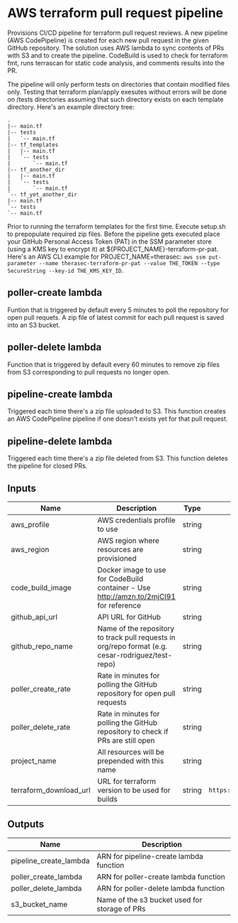 # AWS terraform pull request pipeline
Provisions CI/CD pipeline for terraform pull request reviews. A new pipeline (AWS CodePipeline) is created for each new pull request in the given GitHub repository. The solution uses AWS lambda to sync contents of PRs with S3 and to create the pipeline. CodeBuild is used to check for terraform fmt, runs terrascan for static code analysis, and comments results into the PR.

The pipeline will only perform tests on directories that contain modified files only. Testing that terraform plan/apply exesutes without errors will be done on /tests directories assuming that such directory exists on each template directory. Here's an example directory tree:
```
.
|-- main.tf
|-- tests
|   `-- main.tf
|-- tf_templates
|   |-- main.tf
|   `-- tests
|       `-- main.tf
|-- tf_another_dir
|   |-- main.tf
|   `-- tests
|       `-- main.tf
`-- tf_yet_another_dir
|-- main.tf
`-- tests
`-- main.tf
```

Prior to running the terraform templates for the first time. Execute setup.sh to prepopulate required zip files. Before the pipeline gets executed place your GitHub Personal Access Token (PAT) in the SSM parameter store (using a KMS key to encrypt it) at ${PROJECT_NAME}-terraform-pr-pat. Here's an AWS CLI example for PROJECT_NAME=therasec: `aws ssm put-parameter --name therasec-terraform-pr-pat --value THE_TOKEN --type SecureString --key-id THE_KMS_KEY_ID`.

## poller-create lambda
Funtion that is triggered by default every 5 minutes to poll the repository for open pull requets. A zip file of latest commit for each pull request is saved into an S3 bucket.

## poller-delete lambda
Function that is triggered by default every 60 minutes to remove zip files from S3 corresponding to pull requests no longer open.

## pipeline-create lambda
Triggered each time there's a zip file uploaded to S3. This function creates an AWS CodePipeline pipeline if one doesn't exists yet for that pull request.

## pipeline-delete lambda
Triggered each time there's a zip file deleted from S3. This function deletes the pipeline for closed PRs.


## Inputs

| Name | Description | Type | Default | Required |
|------|-------------|:----:|:-----:|:-----:|
| aws_profile | AWS credentials profile to use | string | - | yes |
| aws_region | AWS region where resources are provisioned | string | - | yes |
| code_build_image | Docker image to use for CodeBuild container - Use http://amzn.to/2mjCI91 for reference | string | `aws/codebuild/ubuntu-base:14.04` | no |
| github_api_url | API URL for GitHub | string | `https://api.github.com` | no |
| github_repo_name | Name of the repository to track pull requests in org/repo format (e.g. cesar-rodriguez/test-repo) | string | - | yes |
| poller_create_rate | Rate in minutes for polling the GitHub repository for open pull requests | string | `5` | no |
| poller_delete_rate | Rate in minutes for polling the GitHub repository to check if PRs are still open | string | `60` | no |
| project_name | All resources will be prepended with this name | string | - | yes |
| terraform_download_url | URL for terraform version to be used for builds | string | `https://releases.hashicorp.com/terraform/0.11.1/terraform_0.11.1_linux_amd64.zip` | no |

## Outputs

| Name | Description |
|------|-------------|
| pipeline_create_lambda | ARN for pipeline-create lambda function |
| poller_create_lambda | ARN for poller-create lambda function |
| poller_delete_lambda | ARN for poller-delete lambda function |
| s3_bucket_name | Name of the s3 bucket used for storage of PRs |

